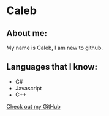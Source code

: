 # Caleb

## About me:

My name is Caleb, I am new to github.

## Languages that I know:
- C#
- Javascript
- C++



[Check out my GitHub](https://github.com/wcbsmith)
